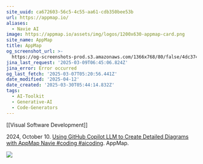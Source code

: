 ```yaml
---
site_uuid: ca672603-56c5-4c55-aa61-cdb350bee53b
url: https://appmap.io/
aliases:
  - Navie AI
image: https://appmap.io/assets/img/logos/1200x630-appmap-card.png
site_name: AppMap
title: AppMap
og_screenshot_url: >-
  https://og-screenshots-prod.s3.amazonaws.com/1366x768/80/false/4dc37431cbe02ddd62f2134ce4c3246cf2db171dab9b47a87ff19bd8155b6454.jpeg
jina_last_request: '2025-03-09T06:45:06.824Z'
jina_error: Error occurred
og_last_fetch: '2025-03-07T05:20:56.441Z'
date_modified: '2025-04-12'
date_created: '2025-03-30T05:44:14.832Z'
tags:
  - AI-Toolkit
  - Generative-AI
  - Code-Generators
---
```






















































































































[[Visual Software Development]]

2024, October 10. [Using GitHub Copilot LLM to Create Detailed Diagrams with AppMap Navie #coding #aicoding](https://youtube.com/shorts/jztXLSb2pl8?si=RNvZ-QPCrWKJXLT4). AppMap.

![](https://i.imgur.com/MnpDA3R.png)
